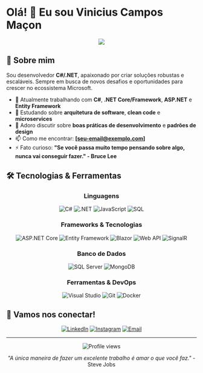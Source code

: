 # Olá! 👋 Eu sou Vinicius Campos Maçon

<div align="center">
  <img src="https://readme-typing-svg.herokuapp.com/?lines=Desenvolvedor+C%23+.NET;Especialista+em+ASP.NET+Core;Apaixonado+por+Clean+Code&center=true&width=400&height=50">
</div>

## 🚀 Sobre mim

Sou desenvolvedor **C#/.NET**, apaixonado por criar soluções robustas e escaláveis. Sempre em busca de novos desafios e oportunidades para crescer no ecossistema Microsoft.

- 🔭 Atualmente trabalhando com **C#**, **.NET Core/Framework**, **ASP.NET** e **Entity Framework**
- 🌱 Estudando sobre **arquitetura de software**, **clean code** e **microservices**
- 💬 Adoro discutir sobre **boas práticas de desenvolvimento** e **padrões de design**
- 📫 Como me encontrar: **[seu-email@exemplo.com]**
- ⚡ Fato curioso: **"Se você passa muito tempo pensando sobre algo, nunca vai conseguir fazer." - Bruce Lee**

## 🛠️ Tecnologias & Ferramentas

<div align="center">
  
### Linguagens
![C#](https://img.shields.io/badge/-C%23-239120?style=flat-square&logo=c-sharp&logoColor=white)
![.NET](https://img.shields.io/badge/-.NET-512BD4?style=flat-square&logo=dotnet&logoColor=white)
![JavaScript](https://img.shields.io/badge/-JavaScript-F7DF1E?style=flat-square&logo=JavaScript&logoColor=black)
![SQL](https://img.shields.io/badge/-SQL-336791?style=flat-square&logo=postgresql&logoColor=white)

### Frameworks & Tecnologias
![ASP.NET Core](https://img.shields.io/badge/-ASP.NET%20Core-512BD4?style=flat-square&logo=dotnet&logoColor=white)
![Entity Framework](https://img.shields.io/badge/-Entity%20Framework-512BD4?style=flat-square&logo=dotnet&logoColor=white)
![Blazor](https://img.shields.io/badge/-Blazor-512BD4?style=flat-square&logo=blazor&logoColor=white)
![Web API](https://img.shields.io/badge/-Web%20API-512BD4?style=flat-square&logo=dotnet&logoColor=white)
![SignalR](https://img.shields.io/badge/-SignalR-FF6600?style=flat-square&logo=signalr&logoColor=white)

### Banco de Dados
![SQL Server](https://img.shields.io/badge/-SQL%20Server-CC2927?style=flat-square&logo=microsoft-sql-server&logoColor=white)
![MongoDB](https://img.shields.io/badge/-MongoDB-47A248?style=flat-square&logo=mongodb&logoColor=white)

### Ferramentas & DevOps
![Visual Studio](https://img.shields.io/badge/-Visual%20Studio-5C2D91?style=flat-square&logo=visual-studio&logoColor=white)
![Git](https://img.shields.io/badge/-Git-F05032?style=flat-square&logo=Git&logoColor=white)
![Docker](https://img.shields.io/badge/-Docker-2496ED?style=flat-square&logo=docker&logoColor=white)

</div>



## 🤝 Vamos nos conectar!

<div align="center">
  
[![LinkedIn](https://img.shields.io/badge/-LinkedIn-0077B5?style=for-the-badge&logo=LinkedIn&logoColor=white)](https://www.linkedin.com/in/vinicius-ma%C3%A7on-4ba21015b/)
[![Instagram](https://img.shields.io/badge/-Instagram-E4405F?style=for-the-badge&logo=Instagram&logoColor=white)](https://www.instagram.com/vinicius_macon/)
[![Email](https://img.shields.io/badge/-Email-D14836?style=for-the-badge&logo=Gmail&logoColor=white)](mailto:viniciuscm06@gmail.com)

</div>

---

<div align="center">
  <img src="https://komarev.com/ghpvc/?username=Vinicius&color=blueviolet&style=flat-square&label=Visualizações+do+Perfil" alt="Profile views" />
</div>

<div align="center">
  
*"A única maneira de fazer um excelente trabalho é amar o que você faz."* - Steve Jobs

</div>
